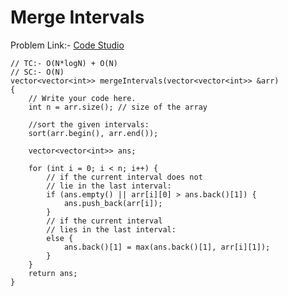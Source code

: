 # Merge Intervals

Problem Link:- [Code Studio](https://www.codingninjas.com/codestudio/problems/merge-intervals_8230700?challengeSlug=striver-sde-challenge)
~~~
// TC:- O(N*logN) + O(N)
// SC:- O(N)
vector<vector<int>> mergeIntervals(vector<vector<int>> &arr)
{
    // Write your code here.
    int n = arr.size(); // size of the array

    //sort the given intervals:
    sort(arr.begin(), arr.end());

    vector<vector<int>> ans;

    for (int i = 0; i < n; i++) {
        // if the current interval does not
        // lie in the last interval:
        if (ans.empty() || arr[i][0] > ans.back()[1]) {
            ans.push_back(arr[i]);
        }
        // if the current interval
        // lies in the last interval:
        else {
            ans.back()[1] = max(ans.back()[1], arr[i][1]);
        }
    }
    return ans;
}
~~~
